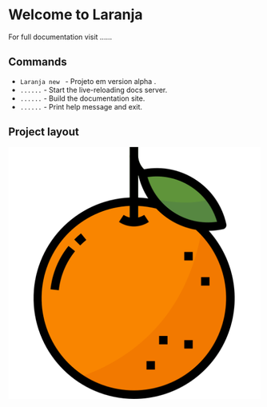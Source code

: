 # Welcome to Laranja 

For full documentation visit ......

## Commands

* `Laranja new ` - Projeto em version alpha .
* `......` - Start the live-reloading docs server.
* `......` - Build the documentation site.
* `......` - Print help message and exit.

## Project layout

![](../Laranja/Screenshots/orange.png)